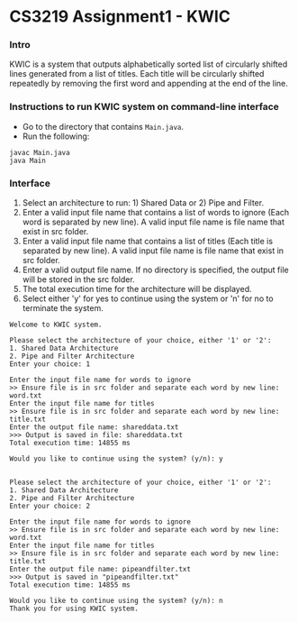 CS3219 Assignment1 - KWIC
==============================================

### Intro
KWIC is a system that outputs alphabetically sorted list of circularly shifted lines generated from a list of titles. Each title will be circularly shifted repeatedly by removing the first word and appending at the end of the line.

### Instructions to run KWIC system on command-line interface
- Go to the directory that contains ```Main.java```.<br />
- Run the following:
```
javac Main.java
java Main
```

### Interface
1. Select an architecture to run: 1) Shared Data or 2) Pipe and Filter.<br />
2. Enter a valid input file name that contains a list of words to ignore (Each word is separated by new line). A valid input file name is file name that exist in src folder.<br />
3. Enter a valid input file name that contains a list of titles (Each title is separated by new line). A valid input file name is file name that exist in src folder.<br />
4. Enter a valid output file name. If no directory is specified, the output file will be stored in the src folder.<br />
5. The total execution time for the architecture will be displayed.<br />
6. Select either 'y' for yes to continue using the system or 'n' for no to terminate the system.<br />

```
Welcome to KWIC system.

Please select the architecture of your choice, either '1' or '2':
1. Shared Data Architecture
2. Pipe and Filter Architecture
Enter your choice: 1

Enter the input file name for words to ignore 
>> Ensure file is in src folder and separate each word by new line: word.txt
Enter the input file name for titles 
>> Ensure file is in src folder and separate each word by new line: title.txt
Enter the output file name: shareddata.txt
>>> Output is saved in file: shareddata.txt
Total execution time: 14855 ms

Would you like to continue using the system? (y/n): y


Please select the architecture of your choice, either '1' or '2':
1. Shared Data Architecture
2. Pipe and Filter Architecture
Enter your choice: 2

Enter the input file name for words to ignore 
>> Ensure file is in src folder and separate each word by new line: word.txt
Enter the input file name for titles 
>> Ensure file is in src folder and separate each word by new line: title.txt
Enter the output file name: pipeandfilter.txt       
>>> Output is saved in "pipeandfilter.txt"
Total execution time: 14855 ms

Would you like to continue using the system? (y/n): n
Thank you for using KWIC system.
```
